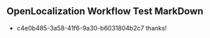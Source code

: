 ## OpenLocalization Workflow Test MarkDown
* c4e0b485-3a58-41f6-9a30-b6031804b2c7 thanks!

<!--HONumber=Aug16_HO1-->



